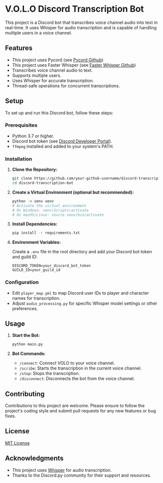 
# V.O.L.O Discord Transcription Bot

This project is a Discord bot that transcribes voice channel audio into text in real-time. It uses Whisper for audio transcription and is capable of handling multiple users in a voice channel.

## Features

- This project uses Pycord (see [Pycord Github](https://github.com/Pycord-Development/pycord))
- This project uses Faster Whisper (see [Faster Whisper Github](https://github.com/SYSTRAN/faster-whisper))
- Transcribes voice channel audio to text.
- Supports multiple users.
- Uses Whisper for accurate transcription.
- Thread-safe operations for concurrent transcriptions.

## Setup

To set up and run this Discord bot, follow these steps:

### Prerequisites

- Python 3.7 or higher.
- Discord bot token (see [Discord Developer Portal](https://discord.com/developers/applications)).
- `ffmpeg` installed and added to your system's PATH.

### Installation

1. **Clone the Repository:**

   ```bash
   git clone https://github.com/your-github-username/discord-transcription-bot.git
   cd discord-transcription-bot
   ```

2. **Create a Virtual Environment (optional but recommended):**

   ```bash
   python -m venv venv
   # Activate the virtual environment
   # On Windows: venv\Scripts\activate
   # On macOS/Linux: source venv/bin/activate
   ```

3. **Install Dependencies:**

   ```bash
   pip install -r requirements.txt
   ```

4. **Environment Variables:**

   Create a `.env` file in the root directory and add your Discord bot token and guild ID:

   ```
   DISCORD_TOKEN=your_discord_bot_token
   GUILD_ID=your_guild_id
   ```

### Configuration

- Edit `player_map.yml` to map Discord user IDs to player and character names for transcription.
- Adjust `audio_processing.py` for specific Whisper model settings or other preferences.

## Usage

1. **Start the Bot:**

   ```bash
   python main.py
   ```

2. **Bot Commands:**

   - `/connect`: Connect VOLO to your voice channel.
   - `/scribe`: Starts the transcription in the current voice channel.
   - `/stop`: Stops the transcription.
   - `/disconnect`: Disconnects the bot from the voice channel.

## Contributing

Contributions to this project are welcome. Please ensure to follow the project's coding style and submit pull requests for any new features or bug fixes.

## License

[MIT License](LICENSE)

## Acknowledgments

- This project uses [Whisper](https://github.com/openai/whisper) for audio transcription.
- Thanks to the Discord.py community for their support and resources.
